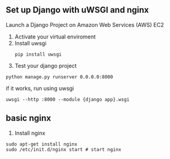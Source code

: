 ## Set up Django with uWSGI and nginx
Launch a Django Project on Amazon Web Services (AWS) EC2

1. Activate your virtual enviroment 
2. Install uwsgi
	```
	pip install uwsgi
	```
3. Test your django project
  ```
  python manage.py runserver 0.0.0.0:8000
  ```
  if it works, run using uwsgi
  ```
  uwsgi --http :8000 --module {django app}.wsgi
  ```

## basic nginx
1. Install nginx
  ```
  sudo apt-get install nginx
  sudo /etc/init.d/nginx start # start nginx
  ```
